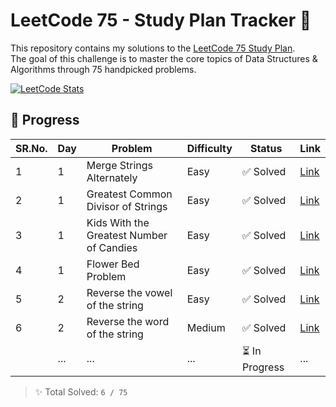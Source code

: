 # LeetCode 75 - Study Plan Tracker 🚀

This repository contains my solutions to the [LeetCode 75 Study Plan](https://leetcode.com/studyplan/leetcode-75/).  
The goal of this challenge is to master the core topics of Data Structures & Algorithms through 75 handpicked problems.

[![LeetCode Stats](https://leetcard.jacoblin.cool/kush_patel12?theme=dark&font=baloo&ext=contest)](https://leetcode.com/kush_patel12/)

## 🔢 Progress

| SR.No. | Day | Problem | Difficulty | Status | Link |
|-----|-----|---------|------------|--------|------|
| 1   | 1   | Merge Strings Alternately | Easy | ✅ Solved | [Link](https://leetcode.com/problems/merge-strings-alternately/) |
| 2   | 1   | 	Greatest Common Divisor of Strings | Easy | ✅ Solved | [Link]( https://leetcode.com/problems/greatest-common-divisor-of-strings/) |
| 3   | 1   | Kids With the Greatest Number of Candies | Easy | ✅ Solved | [Link]( https://leetcode.com/problems/kids-with-the-greatest-number-of-candies/) |
| 4   | 1   | Flower Bed Problem | Easy | ✅ Solved | [Link](https://leetcode.com/problems/can-place-flowers/) |
| 5   | 2   | Reverse the vowel of the string | Easy | ✅ Solved | [Link](https://leetcode.com/problems/reverse-vowels-of-a-string) |
| 6   | 2   | Reverse the word of the string | Medium | ✅ Solved | [Link](https://leetcode.com/problems/reverse-words-in-a-string/) |
|     | ... | ... | ... | ⏳ In Progress | ... |

> ✨ Total Solved: `6 / 75`
